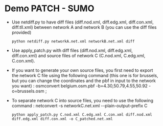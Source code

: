 # Demo PATCH - SUMO

- Use netdiff.py to have diff files (diff.nod.xml, diff.edg.xml, diff.con.xml, diff.tll.xml) between network A and network B (you can use the diff files provided)

      python netdiff.py networkA.net.xml networkB.net.xml diff 
  
- Use apply_patch.py with diff files (diff.nod.xml, diff.edg.xml, diff.con.xml) and source files of network C (C.nod.xml, C.edg.xml, C.con.xml).
- If you want to generate your own source files, you first need to export the network C file using the following command (this one is for brussels, but you can change the coordinates and the pbf in input to the network you want)  : osmconvert belgium.osm.pbf -b=4.30,50.79,4.55,50.92 -o=brussels.osm ;
- To separate network C into source files, you need to use the following command : netconvert -s networkC.net.xml --plain-output-prefix C

      python apply_patch.py C.nod.xml C.edg.xml C.con.xml diff.nod.xml diff.edg.xml diff.con.xml -o C_patched.net.xml
      
